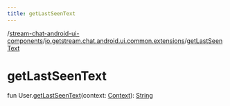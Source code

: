 ```yaml
---
title: getLastSeenText
---
```

/[stream-chat-android-ui-components](../index.md)/[io.getstream.chat.android.ui.common.extensions](index.md)/[getLastSeenText](getLastSeenText.md)  
  
  
  
# getLastSeenText  
fun User.[getLastSeenText](getLastSeenText.md)(context: [Context](https://developer.android.com/reference/kotlin/android/content/Context.html)): [String](https://kotlinlang.org/api/latest/jvm/stdlib/kotlin/-string/index.html)

